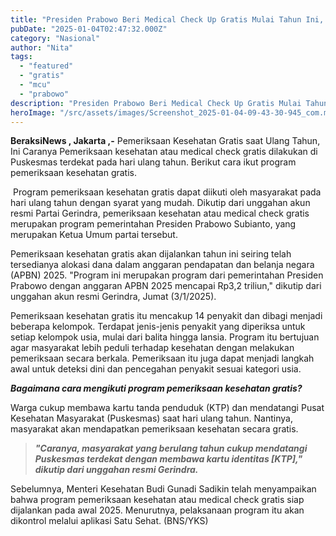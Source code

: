 ```yaml
---
title: "Presiden Prabowo Beri Medical Check Up Gratis Mulai Tahun Ini, Begini Caranya"
pubDate: "2025-01-04T02:47:32.000Z"
category: "Nasional"
author: "Nita"
tags: 
  - "featured"
  - "gratis"
  - "mcu"
  - "prabowo"
description: "Presiden Prabowo Beri Medical Check Up Gratis Mulai Tahun Ini, Begini Caranya"
heroImage: "/src/assets/images/Screenshot_2025-01-04-09-43-30-945_com.miui_.gallery.jpg"
---
```


**BeraksiNews , Jakarta ,-** Pemeriksaan Kesehatan Gratis saat Ulang Tahun, Ini Caranya Pemeriksaan kesehatan atau medical check gratis dilakukan di Puskesmas terdekat pada hari ulang tahun. Berikut cara ikut program pemeriksaan kesehatan gratis. 

 Program pemeriksaan kesehatan gratis dapat diikuti oleh masyarakat pada hari ulang tahun dengan syarat yang mudah. Dikutip dari unggahan akun resmi Partai Gerindra, pemeriksaan kesehatan atau medical check gratis merupakan program pemerintahan Presiden Prabowo Subianto, yang merupakan Ketua Umum partai tersebut. 

Pemeriksaan kesehatan gratis akan dijalankan tahun ini seiring telah tersedianya alokasi dana dalam anggaran pendapatan dan belanja negara (APBN) 2025. "Program ini merupakan program dari pemerintahan Presiden Prabowo dengan anggaran APBN 2025 mencapai Rp3,2 triliun," dikutip dari unggahan akun resmi Gerindra, Jumat (3/1/2025).

Pemeriksaan kesehatan gratis itu mencakup 14 penyakit dan dibagi menjadi beberapa kelompok. Terdapat jenis-jenis penyakit yang diperiksa untuk setiap kelompok usia, mulai dari balita hingga lansia. Program itu bertujuan agar masyarakat lebih peduli terhadap kesehatan dengan melakukan pemeriksaan secara berkala. Pemeriksaan itu juga dapat menjadi langkah awal untuk deteksi dini dan pencegahan penyakit sesuai kategori usia.

**_Bagaimana cara mengikuti program pemeriksaan kesehatan gratis?_** 

Warga cukup membawa kartu tanda penduduk (KTP) dan mendatangi Pusat Kesehatan Masyarakat (Puskesmas) saat hari ulang tahun. Nantinya, masyarakat akan mendapatkan pemeriksaan kesehatan secara gratis.

> **_"Caranya, masyarakat yang berulang tahun cukup mendatangi Puskesmas terdekat dengan membawa kartu identitas \[KTP\]," dikutip dari unggahan resmi Gerindra._**

Sebelumnya, Menteri Kesehatan Budi Gunadi Sadikin telah menyampaikan bahwa program pemeriksaan kesehatan atau medical check gratis siap dijalankan pada awal 2025. Menurutnya, pelaksanaan program itu akan dikontrol melalui aplikasi Satu Sehat. (BNS/YKS)
